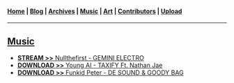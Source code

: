 <head>
  <!-- Favicon -->
  <link rel="shortcut icon" href="../favicon.ico">
  <!-- Global site tag (gtag.js) - Google Analytics -->
  <script async src="https://www.googletagmanager.com/gtag/js?id=UA-129370470-1"></script>
  <script>
    window.dataLayer = window.dataLayer || [];
    function gtag(){dataLayer.push(arguments);}
    gtag('js', new Date());

    gtag('config', 'UA-129370470-1');
  </script>
</head>

<!-- Main Links -->
#### [Home](../README.md) | [Blog](../blog/main.md) | [Archives](../archives.md) | [Music](./main.md) | [Art](../art/main.md) | [Contributors](../contributors.md) | [Upload](../upload.md)

- - -

## <span style="text-decoration: underline">Music</span>

* [**STREAM >>** Nullthefirst - GEMINI ELECTRO](./nullthefirst_gemini-electro/view.md)  
* [**DOWNLOAD >>** Young AI - TAXIFY Ft. Nathan Jae](./young-ai_taxify_nathan-jae/view.md)  
* [**DOWNLOAD >>** Funkid Peter - DE SOUND & GOODY BAG ](./funkid-peter_de-sound-N-goody-bag/view.md)  
